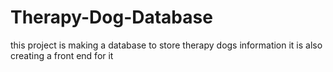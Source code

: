 # Therapy-Dog-Database
this project is making a database to store therapy dogs information
it is also creating a front end for it
